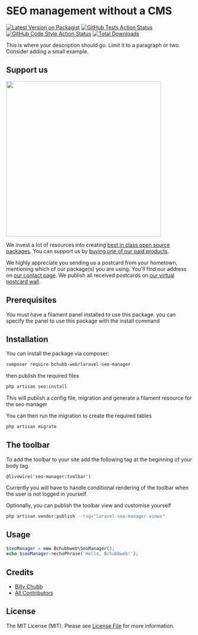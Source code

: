 # SEO management without a CMS

[![Latest Version on Packagist](https://img.shields.io/packagist/v/bchubb-web/laravel-seo-manager.svg?style=flat-square)](https://packagist.org/packages/bchubb-web/laravel-seo-manager)
[![GitHub Tests Action Status](https://img.shields.io/github/actions/workflow/status/bchubb-web/laravel-seo-manager/run-tests.yml?branch=main&label=tests&style=flat-square)](https://github.com/bchubb-web/laravel-seo-manager/actions?query=workflow%3Arun-tests+branch%3Amain)
[![GitHub Code Style Action Status](https://img.shields.io/github/actions/workflow/status/bchubb-web/laravel-seo-manager/fix-php-code-style-issues.yml?branch=main&label=code%20style&style=flat-square)](https://github.com/bchubb-web/laravel-seo-manager/actions?query=workflow%3A"Fix+PHP+code+style+issues"+branch%3Amain)
[![Total Downloads](https://img.shields.io/packagist/dt/bchubb-web/laravel-seo-manager.svg?style=flat-square)](https://packagist.org/packages/bchubb-web/laravel-seo-manager)

This is where your description should go. Limit it to a paragraph or two. Consider adding a small example.

## Support us

[<img src="https://github-ads.s3.eu-central-1.amazonaws.com/laravel-seo-manager.jpg?t=1" width="419px" />](https://spatie.be/github-ad-click/laravel-seo-manager)

We invest a lot of resources into creating [best in class open source packages](https://spatie.be/open-source). You can support us by [buying one of our paid products](https://spatie.be/open-source/support-us).

We highly appreciate you sending us a postcard from your hometown, mentioning which of our package(s) you are using. You'll find our address on [our contact page](https://spatie.be/about-us). We publish all received postcards on [our virtual postcard wall](https://spatie.be/open-source/postcards).

## Prerequisites

You must have a filament panel installed to use this package. you can specify the panel to use this package with the install command

## Installation

You can install the package via composer:

```bash
composer require bchubb-web/laravel-seo-manager
```

then publish the required files

```bash
php artisan seo:install
```
This will publish a config file, migration and generate a filament resource for the seo manager


You can then run the migration to create the required tables
```bash
php artisan migrate
```

## The toolbar

To add the toolbar to your site add the following tag at the beginning of your body tag.
```blade
@livewire('seo-manager:toolbar')
```
Currently you will have to handle conditional rendering of the toolbar when the user is not logged in yourself.

Optionally, you can publish the toolbar view and customise yourself
```bash
php artisan vendor:publish --tag="laravel-seo-manager-views"
```


## Usage

```php
$seoManager = new Bchubbweb\SeoManager();
echo $seoManager->echoPhrase('Hello, Bchubbweb!');
```

## Credits

- [Billy Chubb](https://github.com/bchubb-web)
- [All Contributors](../../contributors)

## License

The MIT License (MIT). Please see [License File](LICENSE.md) for more information.
